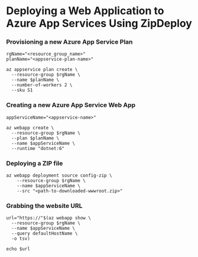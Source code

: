 # Deploying a Web Application to Azure App Services Using ZipDeploy


### Provisioning a new Azure App Service Plan
```
rgName="<resource_group_name>"
planName="<appservice-plan-name>"

az appservice plan create \
  --resource-group $rgName \
  --name $planName \
  --number-of-workers 2 \
  --sku S1
```

### Creating a new Azure App Service Web App
```
appServiceName="<appservice-name>"

az webapp create \
  --resource-group $rgName \
  --plan $planName \
  --name $appServiceName \
  --runtime "dotnet:6"
```

### Deploying a ZIP file
```
az webapp deployment source config-zip \
    --resource-group $rgName \
    --name $appServiceName \
    --src "<path-to-downloaded-wwwroot.zip>"
```

### Grabbing the website URL
```
url="https://"$(az webapp show \
  --resource-group $rgName \
  --name $appServiceName \
  --query defaultHostName \
  -o tsv)

echo $url
```